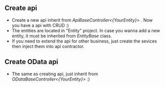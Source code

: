 ## Create api
 - Create a new api inherit from _ApiBaseController<{YourEntity}>_ .  Now you have a api with CRUD :)
 - The entities are located in "Entity" project. In case you wanna add a new entity, it must be inherited from _EntityBase_ class.
 - If you need to extend the api for other business, just create the sevices then inject them into api contractor.

## Create OData api
 - The same as creating api, just inherit from _ODataBaseController<{YourEntity}>_ :)  
 
